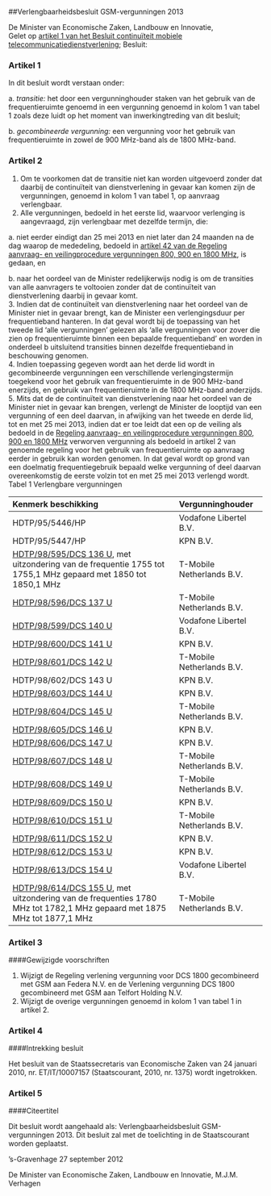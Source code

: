 <meta http-equiv='Content-Type' content='text/html; charset=utf-8' />

##Verlengbaarheidsbesluit GSM-vergunningen 2013

De Minister van Economische Zaken, Landbouw en Innovatie,  
Gelet op [artikel 1 van het Besluit continuïteit mobiele telecommunicatiedienstverlening](../../../../../AMvB/besluit/continuïteit/mobiele/telecommunicatiedienstverlening/BWBR0031844/README.md);
Besluit:    

### Artikel  1  

In dit besluit wordt verstaan onder: 

a.  *transitie:* het door een vergunninghouder staken van het gebruik van de frequentieruimte genoemd in een vergunning genoemd in kolom 1 van tabel 1 zoals deze luidt op het moment van inwerkingtreding van dit besluit;  

b.  *gecombineerde vergunning:* een vergunning voor het gebruik van frequentieruimte in zowel de 900 MHz-band als de 1800 MHz-band.   

### Artikel  2  

1.  Om te voorkomen dat de transitie niet kan worden uitgevoerd zonder dat daarbij de continuïteit van dienstverlening in gevaar kan komen zijn de vergunningen, genoemd in kolom 1 van tabel 1, op aanvraag verlengbaar.   
2.  Alle vergunningen, bedoeld in het eerste lid, waarvoor verlenging is aangevraagd, zijn verlengbaar met dezelfde termijn, die: 

a. niet eerder eindigt dan 25 mei 2013 en niet later dan 24 maanden na de dag waarop de mededeling, bedoeld in [artikel 42 van de Regeling aanvraag- en veilingprocedure vergunningen 800, 900 en 1800 MHz](../../../../../ministeriele-regeling/regeling/aanvraag-/en/veilingprocedure/vergunningen/800/900/en/1800/mhz/BWBR0031069/README.md), is gedaan, en  

b. naar het oordeel van de Minister redelijkerwijs nodig is om de transities van alle aanvragers te voltooien zonder dat de continuïteit van dienstverlening daarbij in gevaar komt.     
3.  Indien dat de continuïteit van dienstverlening naar het oordeel van de Minister niet in gevaar brengt, kan de Minister een verlengingsduur per frequentieband hanteren. In dat geval wordt bij de toepassing van het tweede lid ‘alle vergunningen’ gelezen als ‘alle vergunningen voor zover die zien op frequentieruimte binnen een bepaalde frequentieband’ en worden in onderdeel b uitsluitend transities binnen dezelfde frequentieband in beschouwing genomen.   
4.  Indien toepassing gegeven wordt aan het derde lid wordt in gecombineerde vergunningen een verschillende verlengingstermijn toegekend voor het gebruik van frequentieruimte in de 900 MHz-band enerzijds, en gebruik van frequentieruimte in de 1800 MHz-band anderzijds.   
5.  Mits dat de de continuïteit van dienstverlening naar het oordeel van de Minister niet in gevaar kan brengen, verlengt de Minister de looptijd van een vergunning of een deel daarvan, in afwijking van het tweede en derde lid, tot en met 25 mei 2013, indien dat er toe leidt dat een op de veiling als bedoeld in de [Regeling aanvraag- en veilingprocedure vergunningen 800, 900 en 1800 MHz](../../../../../ministeriele-regeling/regeling/aanvraag-/en/veilingprocedure/vergunningen/800/900/en/1800/mhz/BWBR0031069/README.md) verworven vergunning als bedoeld in artikel 2 van genoemde regeling voor het gebruik van frequentieruimte op aanvraag eerder in gebruik kan worden genomen. In dat geval wordt op grond van een doelmatig frequentiegebruik bepaald welke vergunning of deel daarvan overeenkomstig de eerste volzin tot en met 25 mei 2013 verlengd wordt.  Tabel 1 Verlengbare vergunningen  

| Kenmerk beschikking  | Vergunninghouder  |
|:---|:---|
| HDTP/95/5446/HP  | Vodafone Libertel B.V.  |
| HDTP/95/5447/HP  | KPN B.V.  |
| [HDTP/98/595/DCS 136 U](../../../../../ministeriele-regeling/regeling/verlening/vergunning/voor/dcs/1800/gecombineerd/met/gsm/aan/etc/BWBR0009414/README.md), met uitzondering van de frequentie 1755 tot 1755,1 MHz gepaard met 1850 tot 1850,1 MHz  | T-Mobile Netherlands B.V.  |
| [HDTP/98/596/DCS 137 U](../../../../../ministeriele-regeling/verlening/vergunning/dcs/1800/gecombineerd/met/gsm/aan/telfort/holding/etc/BWBR0009417/README.md)  | T-Mobile Netherlands B.V.  |
| [HDTP/98/599/DCS 140 U](../../../../../ministeriele-regeling/vergunningen/dcs/1800/al/dan/niet/in/combinatie/met/gsm/BWBR0009424/README.md)  | Vodafone Libertel B.V.  |
| [HDTP/98/600/DCS 141 U](../../../../../ministeriele-regeling/vergunningen/dcs/1800/al/dan/niet/in/combinatie/met/gsm/BWBR0009410/README.md)  | KPN B.V.  |
| [HDTP/98/601/DCS 142 U](../../../../../ministeriele-regeling/vergunningen/dcs/1800/al/dan/niet/in/combinatie/met/gsm/BWBR0009413/README.md)  | T-Mobile Netherlands B.V.  |
| HDTP/98/602/DCS 143 U  | KPN B.V.   |
| [HDTP/98/603/DCS 144 U](../../../../../ministeriele-regeling/vergunningen/dcs/1800/al/dan/niet/in/combinatie/met/gsm/BWBR0009427/README.md)  | KPN B.V.  |
| [HDTP/98/604/DCS 145 U](../../../../../ministeriele-regeling/verlening/vergunning/dcs/1800/aan/tele/danmark/as/(i)/BWBR0009421/README.md)  | T-Mobile Netherlands B.V.  |
| [HDTP/98/605/DCS 146 U](../../../../../ministeriele-regeling/vergunningen/dcs/1800/al/dan/niet/in/combinatie/met/gsm/BWBR0009426/README.md)  | KPN B.V.  |
| [HDTP/98/606/DCS 147 U](../../../../../ministeriele-regeling/vergunningen/dcs/1800/al/dan/niet/in/combinatie/met/gsm/BWBR0009411/README.md)  | KPN B.V.  |
| [HDTP/98/607/DCS 148 U](../../../../../ministeriele-regeling/vergunningen/dcs/1800/al/dan/niet/in/combinatie/met/gsm/BWBR0009422/README.md)  | T-Mobile Netherlands B.V.  |
| [HDTP/98/608/DCS 149 U](../../../../../ministeriele-regeling/vergunningen/dcs/1800/al/dan/niet/in/combinatie/met/gsm/BWBR0009420/README.md)  | T-Mobile Netherlands B.V.  |
| [HDTP/98/609/DCS 150 U](../../../../../ministeriele-regeling/vergunningen/dcs/1800/al/dan/niet/in/combinatie/met/gsm/BWBR0009416/README.md)  | KPN B.V.  |
| [HDTP/98/610/DCS 151 U](../../../../../ministeriele-regeling/vergunningen/dcs/1800/al/dan/niet/in/combinatie/met/gsm/BWBR0009419/README.md)  | T-Mobile Netherlands B.V.  |
| [HDTP/98/611/DCS 152 U](../../../../../ministeriele-regeling/vergunningen/dcs/1800/al/dan/niet/in/combinatie/met/gsm/BWBR0009425/README.md)  | KPN B.V.  |
| [HDTP/98/612/DCS 153 U](../../../../../ministeriele-regeling/vergunningen/dcs/1800/al/dan/niet/in/combinatie/met/gsm/BWBR0009412/README.md)  | KPN B.V.  |
| [HDTP/98/613/DCS 154 U](../../../../../ministeriele-regeling/vergunningen/dcs/1800/al/dan/niet/in/combinatie/met/gsm/BWBR0009415/README.md)  | Vodafone Libertel B.V.  |
| [HDTP/98/614/DCS 155 U](../../../../../ministeriele-regeling/vergunningen/dcs/1800/al/dan/niet/in/combinatie/met/gsm/BWBR0009418/README.md), met uitzondering van de frequenties 1780 MHz tot 1782,1 MHz gepaard met 1875 MHz tot 1877,1 MHz  | T-Mobile Netherlands B.V.  |

### Artikel  3  

####Gewijzigde voorschriften

1.  Wijzigt de Regeling verlening vergunning voor DCS 1800 gecombineerd met GSM aan Federa N.V. en de Verlening vergunning DCS 1800 gecombineerd met GSM aan Telfort Holding N.V.   
2.  Wijzigt de overige vergunningen genoemd in kolom 1 van tabel 1 in artikel 2.  

### Artikel  4  

####Intrekking besluit

Het besluit van de Staatssecretaris van Economische Zaken van 24 januari 2010, nr. ET/IT/10007157 (Staatscourant, 2010, nr. 1375) wordt ingetrokken. 

### Artikel  5  

####Citeertitel

Dit besluit wordt aangehaald als: Verlengbaarheidsbesluit GSM-vergunningen 2013. 
Dit besluit zal met de toelichting in de Staatscourant worden geplaatst.   

’s-Gravenhage 
27 september 2012   

De 
Minister van Economische Zaken, Landbouw en Innovatie, 
M.J.M. Verhagen     

